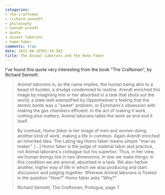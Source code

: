 ```yaml
---
categories:
- the-craftsman
- richard-sennett
- philosophy
- hannah-arendt
- quote
- animal-laborans
- homo-faber
comments: true
date: 2015-08-10T01:19:58Z
title: The Animal Laborans and the Homo Faber
---
```


I've found this quote very interesting from the book "The Craftsman", by Richard Sennett:

> *Animal laborans* is, as the name implies, the human being akin to a beast of burden,
> a drudge condemned to routine. Arendt enriched this image by imagining him or her absorbed
> in a task that shuts out the world, a state well exemplified by Oppenheimer's feeling that the
> atomic bomb was a "sweet" problem, or Eichmann's obsession with making the gas chambers
> efficient. In the act of making it work, nothing else matters; Animal laborans takes the work as
> end end it itself.
>
>By contrast, *Homo faber* is her image of men and women doing another kind of work, making 
> a life in common. Again Arendt enriched an inherited idea. The Lating tag Homo faber
> means simple "man as maker". [...] Homo faber is the judge of material labor and practice, not
> Animal laborans's colleague but his supertior. Thus, in her view, we human beings live in two
> dimensions, In one we make things; in this condition we are amoral, absorbed in a task. We
> also harbor another, higher way of life in which we stop producing and start discussion and
> judging together. Whereas Animal laborans is fixated in the question "How?" Homo faber
> asks "Why?"
>
> Richard Sennett, The Craftsman, Prologue, page 7